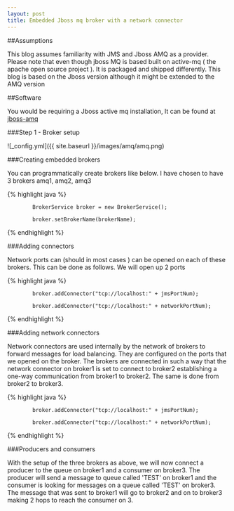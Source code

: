 ```yaml
---
layout: post
title: Embedded Jboss mq broker with a network connector
---
```


##Assumptions

This blog assumes familiarity with JMS and Jboss AMQ as a provider. Please note that even though jboss MQ is based built on
active-mq ( the apache open source project ). It is packaged and shipped differently. This blog is based on the Jboss version
although it might be extended to the AMQ version 

##Software

You would be requiring a Jboss active mq installation, It can be found at [jboss-amq](http://www.jboss.org/products/amq/download/)

###Step 1 - Broker setup

![_config.yml]({{ site.baseurl }}/images/amq/amq.png)

###Creating embedded brokers

You can programmatically create brokers like below. I have chosen to have 3 brokers amq1, amq2, amq3

{% highlight java %}

			BrokerService broker = new BrokerService();

			broker.setBrokerName(brokerName);
		

{% endhighlight %}

###Adding connectors

Network ports can (should in most cases ) can be opened on each of these brokers. This can be done as follows. We will
open up 2 ports

{% highlight java %}
			
	        broker.addConnector("tcp://localhost:" + jmsPortNum);
	        
	        broker.addConnector("tcp://localhost:" + networkPortNum);

{% endhighlight %}

###Adding network connectors

Network connectors are used internally by the network of brokers to forward messages for load balancing. They
are configured on the ports that we opened on the broker. The brokers are connected in such a way that the
network connector on broker1 is set to connect to broker2 establishing a one-way communication from broker1 to
broker2. The same is done from broker2 to broker3. 

{% highlight java %}
			
	        broker.addConnector("tcp://localhost:" + jmsPortNum);
	        
	        broker.addConnector("tcp://localhost:" + networkPortNum);

{% endhighlight %}

###Producers and consumers

With the setup of the three brokers as above, we will now connect a producer to the queue on broker1 and a consumer on
broker3. The producer will send a message to queue called 'TEST' on broker1 and the consumer is looking for messages on 
a queue called 'TEST' on broker3. The message that was sent to broker1 will go to broker2 and on to broker3 making 2 hops
to reach the consumer on 3.



